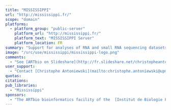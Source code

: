 ```yaml
---
title: "MISSISSIPPI"
url: "http://mississippi.fr/"
scope: "domain"
platforms:
  - platform_group: "public-server"
    platform_url: "http://mississippi.fr/"
    platform_text: "MISSISSIPPI Server"
    platform_location: FR
summary: "Support for analyses of RNA and small RNA sequencing datasets as well as for epigenetics or metagenomics studies. "
image: "/src/use/mississippi/mississippi-logo.png"
comments:
  - "See [ARTbio on Slideshare](http://fr.slideshare.net/christopheantoniewski/linked-in-summary-50629359)"
user_support:
  - "Contact [Christophe Antoniewski](mailto:christophe.antoniewski@upmc.fr)"
quotas:
citations:
pub_libraries:
  - "Mississippi"
sponsors:
  - "The ARTbio bioinformatics facility of the  [Institut de Biologie Paris Seine](http://www.ibps.upmc.fr/en) based at the [University Pierre & Marie Curie](http://www.upmc.fr/en/index.html)."
---
```

